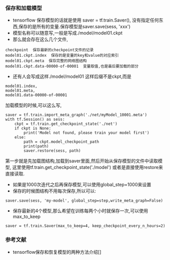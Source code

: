 ### 保存和加载模型

- tensorflow 保存模型的话就是使用 
saver = tf.train.Saver(), 没有指定任何东西,保存的是所有的变量.保存模型是saver.save(sess, 'xxx')
- 模型名称可以随意写,一般是写成./model/model01.ckpt
- 那么就会存在这么几个文件,
```
checkpoint  保存最新的checkpoint文件的记录
model01.ckpt.index  保存的是变量的key和value的对应索引
model01.ckpt.meta  保存完整的网络图结构
model01.ckpt.data-00000-of-00001  变量取值,也是最后要加载的部分
```

- 还有人会写成这样./model/model01
这样后缀不是ckpt,而是
```
model01.index, 
model01.meta, 
model01.data-00000-of-00001
```

加载模型的时候,可以这么写,
```
saver = tf.train.import_meta_graph('./net/myModel_10001.meta')
with tf.Session() as sess:
    ckpt = tf.train.get_checkpoint_state('./net')
    if ckpt is None:
        print('Model not found, please train your model first')
    else:
        path = ckpt.model_checkpoint_path
        print(path)
        saver.restore(sess, path)
```
第一步就是先加载图结构,加载到saver里面,然后开始从保存模型的文件中读取模型,
这里使用tf.train.get_checkpoint_state('./model')
或者是直接使用restore来直接读取.

- 如果是1000次迭代之后再保存模型,可以使用global_step=1000来设置
- 保存的时候图结构不用每次保存,所以可以:
```
saver.save(sess, 'my-model', global_step=step,write_meta_graph=False)  
```
- 保存最新的4个模型,那么希望在训练每两个小时就保存一次,可以使用max_to_keep
```
saver = tf.train.Saver(max_to_keep=4, keep_checkpoint_every_n_hours=2)  
```

### 参考文献
-  tensorflow保存和恢复模型的两种方法介绍[]